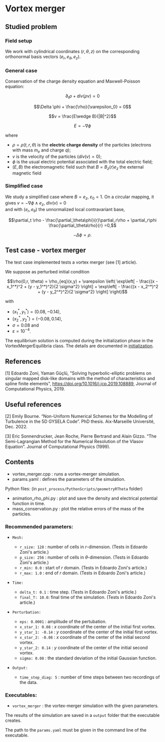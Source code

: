 # Vortex merger

## Studied problem
### Field setup 
We work with cylindrical coordinates $(r,\theta,z)$ on the corresponding orthonormal basis vectors $`(e_r, e_\theta, e_z)`$.


### General case
Conservation of the charge density equation and Maxwell-Poisson equation:

```math
\partial_t \rho + div(\rho v) = 0
```
```math
\Delta \phi + \frac{\rho}{\varepsilon_0} = 0
```
```math
v = \frac{E\wedge B}{|B|^2}
```
```math
E = -\nabla \phi
```

where
* $\rho = \rho(t,r,\theta)$ is the **electric charge density** of the particles (electrons with mass $`m_e`$ and charge $q$);
* $v$ is the velocity of the particles ($div(v) = 0$); 
* $\phi$ is the usual electric potential associated with the total electric field; 
* $(E,B)$ the electromagnetic field such that $`B = B_z(r) e_z`$ the external magnetic field


### Simplified case
We study a simplified case where $`B = e_z`$, $`\varepsilon_0 = 1`$. 
On a circular mapping, it gives 
$`v = -\nabla\phi \wedge e_z`$, $div(v) = 0$  
and with $`(e_r, e_\theta)`$ 
the unnormalized local contravariant base, 
```math
\partial_t \rho - \frac{\partial_\theta\phi}{r}\partial_r\rho + \partial_r\phi \frac{\partial_\theta\rho}{r} =0,
```

```math
-\Delta \phi = \rho.
```


## Test case - vortex merger
The test case implemented tests a vortex merger (see [1] article).

We suppose as perturbed initial condition

```math
\rho(0,r, \theta) = \rho_{eq}(x,y) + \varepsilon 
	\left( 
		\exp\left[ - \frac{(x - x_1^*)^2 + (y - y_1^*)^2}{2 \sigma^2} \right]
		+ \exp\left[ - \frac{(x - x_2^*)^2 + (y - y_2^*)^2}{2 \sigma^2} \right]
	\right)
```


with 
* $`(x_1^*, y_1^*) = (0.08, -0.14)`$, 
* $`(x_2^*, y_2^*) = (-0.08, 0.14)`$,
* $\sigma = 0.08$ and 
* $\varepsilon = 10^{-4}$.

The equilibrium solution is computed during the initialization phase in the VortexMergerEquilibria class. 
The details are documented in [initialization](./../../../src/geometryRTheta/initialization/README.md). 


## References
[1]    Edoardo Zoni, Yaman Güçlü, "Solving hyperbolic-elliptic problems on singular mapped disk-like domains with the 
method of characteristics and spline finite elements", https://doi.org/10.1016/j.jcp.2019.108889, Journal of Computational Physics, 2019.

## Useful references 
[2]    Emily Bourne. “Non-Uniform Numerical Schemes for the Modelling of Turbulence in the 5D GYSELA Code”. PhD thesis. Aix-Marseille Université, Dec. 2022.

[3]    Eric Sonnendrucker, Jean Roche, Pierre Bertrand and Alain Gizzo. “The Semi-Lagrangian Method for the Numerical Resolution of the Vlasov Equation”. Journal of Computational Physics (1999).






## Contents

 - vortex\_merger.cpp : runs a vortex-merger simulation.
 - params.yaml : defines the parameters of the simulation. 
 
 Python files: (in `post_process/PythonScripts/geometryRTheta` folder)
 - animation\_rho\_phi.py : plot and save the density and electrical potential function in time. 
 - mass\_conservation.py : plot the relative errors of the mass of the particles. 
 
 
 ### Recommended parameters: 
* `Mesh:`
  * `r_size: 128` : number of cells in $r$-dimension. (Tests in Edoardo Zoni's article.)
  * `p_size: 256` : number of cells in $\theta$-dimension. (Tests in Edoardo Zoni's article.)
  * `r_min: 0.0`  : start of $`r`$ domain. (Tests in Edoardo Zoni's article.)
  * `r_max: 1.0` : end of $`r`$ domain. (Tests in Edoardo Zoni's article.)

* `Time:`
  * `delta_t: 0.1` : time step. (Tests in Edoardo Zoni's article.)
  * `final_T: 10.0`: final time of the simulation. (Tests in Edoardo Zoni's article.)
  
* `Perturbation:`
  * `eps: 0.0001` : amplitude of the pertubation. 
  * `x_star_1: 0.08` : $`x`$ coordinate of the center of the initial first vortex.
  * `y_star_1: -0.14` : $`y`$ coordinate of the center of the initial first vortex.
  * `x_star_2: -0.08` : $`x`$ coordinate of the center of the initial second vortex.
  * `y_star_2: 0.14` : $`y`$ coordinate of the center of the initial second vortex.
  * `sigma: 0.08` : the standard deviation of the initial Gaussian function. 
  
* `Output:`
  * `time_step_diag: 5` : number of time steps between two recordings of the data. 
 
 
 ### Executables:
* `vortex_merger` : the vortex-merger simulation with the given parameters. 
 
The results of the simulation are saved in a `output` folder that the executable creates. 

The path to the `params.yaml` must be given in the command line of the executable. 